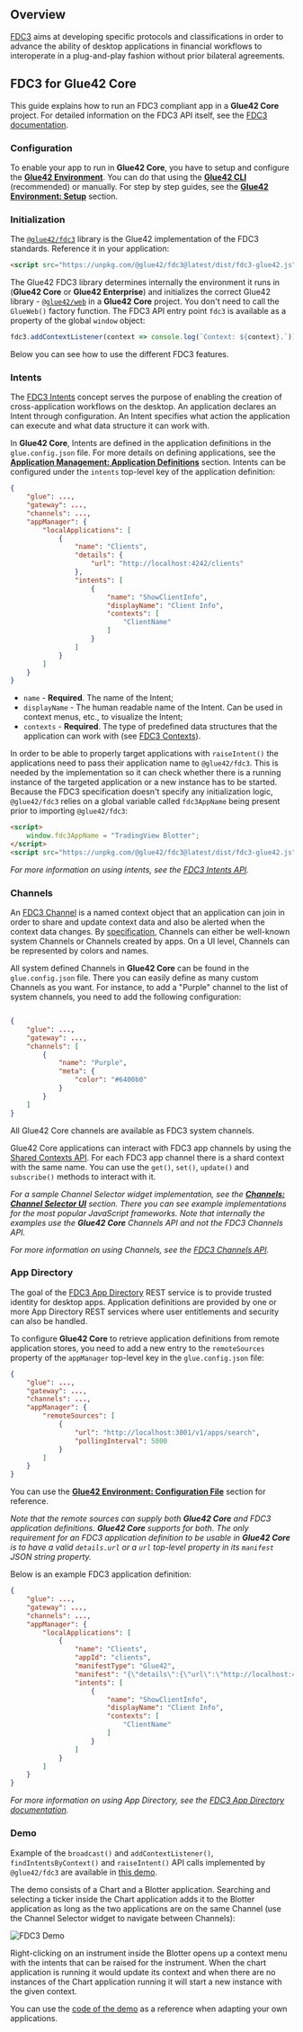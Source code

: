 ## Overview

[FDC3](https://fdc3.finos.org/) aims at developing specific protocols and classifications in order to advance the ability of desktop applications in financial workflows to interoperate in a plug-and-play fashion without prior bilateral agreements.

## FDC3 for Glue42 Core

This guide explains how to run an FDC3 compliant app in a **Glue42 Core** project. For detailed information on the FDC3 API itself, see the [FDC3 documentation](https://fdc3.finos.org/docs/next/api/overview).

### Configuration

To enable your app to run in **Glue42 Core**, you have to setup and configure the [**Glue42 Environment**](../../core-concepts/environment/overview/index.html). You can do that using the [**Glue42 CLI**](../../core-concepts/cli/index.html) (recommended) or manually. For step by step guides, see the [**Glue42 Environment: Setup**](../../core-concepts/environment/setup/index.html) section.

### Initialization

The [`@glue42/fdc3`](https://www.npmjs.com/package/@glue42/fdc3) library is the Glue42 implementation of the FDC3 standards. Reference it in your application:

```html
<script src="https://unpkg.com/@glue42/fdc3@latest/dist/fdc3-glue42.js"></script>
```

The Glue42 FDC3 library determines internally the environment it runs in (**Glue42 Core** or **Glue42 Enterprise**) and initializes the correct Glue42 library - [`@glue42/web`](https://www.npmjs.com/package/@glue42/web) in a **Glue42 Core** project. You don't need to call the `GlueWeb()` factory function. The FDC3 API entry point `fdc3` is available as a property of the global `window` object:

```javascript
fdc3.addContextListener(context => console.log(`Context: ${context}.`));
```

Below you can see how to use the different FDC3 features.

### Intents

The [FDC3 Intents](https://fdc3.finos.org/docs/next/intents/overview) concept serves the purpose of enabling the creation of cross-application workflows on the desktop. An application declares an Intent through configuration. An Intent specifies what action the application can execute and what data structure it can work with.

In **Glue42 Core**, Intents are defined in the application definitions in the `glue.config.json` file. For more details on defining applications, see the [**Application Management: Application Definitions**](../application-management/index.html#enabling_application_management-application_definitions) section. Intents can be configured under the `intents` top-level key of the application definition:

```json
{
    "glue": ...,
    "gateway": ...,
    "channels": ...,
    "appManager": {
        "localApplications": [
            {
                "name": "Clients",
                "details": {
                    "url": "http://localhost:4242/clients"
                },
                "intents": [
                    {
                        "name": "ShowClientInfo",
                        "displayName": "Client Info",
                        "contexts": [
                            "ClientName"
                        ]
                    }
                ]
            }
        ]
    }
}
```

- `name` - **Required**. The name of the Intent;
- `displayName` - The human readable name of the Intent. Can be used in context menus, etc., to visualize the Intent;
- `contexts` - **Required**. The type of predefined data structures that the application can work with (see [FDC3 Contexts](https://fdc3.finos.org/docs/next/context/overview)).

In order to be able to properly target applications with `raiseIntent()` the applications need to pass their application name to `@glue42/fdc3`. This is needed by the implementation so it can check whether there is a running instance of the targeted application or a new instance has to be started. Because the FDC3 specification doesn't specify any initialization logic, `@glue42/fdc3` relies on a global variable called `fdc3AppName` being present prior to importing `@glue42/fdc3`:

```html
<script>
    window.fdc3AppName = "TradingView Blotter";
</script>
<script src="https://unpkg.com/@glue42/fdc3@latest/dist/fdc3-glue42.js"></script>
```

*For more information on using intents, see the [FDC3 Intents API](https://fdc3.finos.org/docs/next/intents/overview).*

### Channels

An [FDC3 Channel](https://fdc3.finos.org/docs/next/api/ref/Channel) is a named context object that an application can join in order to share and update context data and also be alerted when the context data changes. By [specification](https://fdc3.finos.org/docs/next/api/spec#context-channels), Channels can either be well-known system Channels or Channels created by apps. On a UI level, Channels can be represented by colors and names.

All system defined Channels in **Glue42 Core** can be found in the `glue.config.json` file. There you can easily define as many custom Channels as you want. For instance, to add a "Purple" channel to the list of system channels, you need to add the following configuration:

```json

{
    "glue": ...,
    "gateway": ...,
    "channels": [
        {
            "name": "Purple",
            "meta": {
                "color": "#6400b0"
            }
        }
    ]
}
```

All Glue42 Core channels are available as FDC3 system channels.

Glue42 Core applications can interact with FDC3 app channels by using the [Shared Contexts API](../shared-contexts/index.html). For each FDC3 app channel there is a shard context with the same name. You can use the `get()`, `set()`, `update()` and `subscribe()` methods to interact with it.

*For a sample Channel Selector widget implementation, see the [**Channels: Channel Selector UI**](../channels/index.html#channel_selector_ui) section. There you can see example implementations for the most popular JavaScript frameworks. Note that internally the examples use the **Glue42 Core** Channels API and not the FDC3 Channels API.*

*For more information on using Channels, see the [FDC3 Channels API](https://fdc3.finos.org/docs/next/api/ref/Channel).*

### App Directory

The goal of the [FDC3 App Directory](https://fdc3.finos.org/docs/next/app-directory/overview) REST service is to provide trusted identity for desktop apps. Application definitions are provided by one or more App Directory REST services where user entitlements and security can also be handled.

To configure **Glue42 Core** to retrieve application definitions from remote application stores, you need to add a new entry to the `remoteSources` property of the `appManager` top-level key in the `glue.config.json` file:

```json
{
    "glue": ...,
    "gateway": ...,
    "channels": ...,
    "appManager": {
        "remoteSources": [
            {
                "url": "http://localhost:3001/v1/apps/search",
                "pollingInterval": 5000
            }
        ]
    }
}
```

You can use the [**Glue42 Environment: Configuration File**](../../core-concepts/environment/overview/index.html#configuration_file) section for reference.

*Note that the remote sources can supply both **Glue42 Core** and FDC3 application definitions. **Glue42 Core** supports for both. The only requirement for an FDC3 application definition to be usable in **Glue42 Core** is to have a valid `details.url` or a `url` top-level property in its `manifest` JSON string property.*

Below is an example FDC3 application definition:

```json
{
    "glue": ...,
    "gateway": ...,
    "channels": ...,
    "appManager": {
        "localApplications": [
            {
                "name": "Clients",
                "appId": "clients",
                "manifestType": "Glue42",
                "manifest": "{\"details\":{\"url\":\"http://localhost:4242/clients\"}}",
                "intents": [
                    {
                        "name": "ShowClientInfo",
                        "displayName": "Client Info",
                        "contexts": [
                            "ClientName"
                        ]
                    }
                ]
            }
        ]
    }
}
```

*For more information on using App Directory, see the [FDC3 App Directory documentation](https://fdc3.finos.org/docs/next/app-directory/overview).*

### Demo

Example of the `broadcast()` and `addContextListener()`, `findIntentsByContext()` and `raiseIntent()` API calls implemented by `@glue42/fdc3` are available in [this demo](https://fdc3-demo.glue42.com).

The demo consists of a Chart and a Blotter application. Searching and selecting a ticker inside the Chart application adds it to the Blotter application as long as the two applications are on the same Channel (use the Channel Selector widget to navigate between Channels):

![FDC3 Demo](../../../images/fdc3/fdc3-demo.gif)

Right-clicking on an instrument inside the Blotter opens up a context menu with the intents that can be raised for the instrument. When the chart application is running it would update its context and when there are no instances of the Chart application running it will start a new instance with the given context.

You can use the [code of the demo](https://github.com/Glue42/fdc3-demos/tree/configure-for-glue42-core) as a reference when adapting your own applications.
